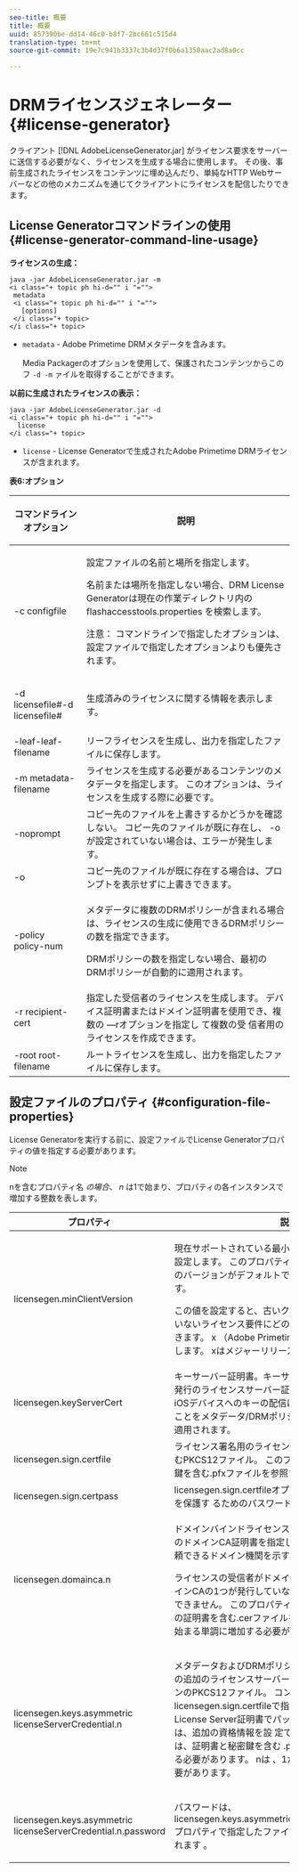 ```yaml
---
seo-title: 概要
title: 概要
uuid: 857390be-dd14-46c0-b8f7-2bc661c515d4
translation-type: tm+mt
source-git-commit: 19e7c941b3337c3b4d37f0b6a1350aac2ad8a0cc

---
```



# DRMライセンスジェネレーター {#license-generator}

クライアント [!DNL AdobeLicenseGenerator.jar] がライセンス要求をサーバーに送信する必要がなく、ライセンスを生成する場合に使用します。 その後、事前生成されたライセンスをコンテンツに埋め込んだり、単純なHTTP Webサーバーなどの他のメカニズムを通じてクライアントにライセンスを配信したりできます。

## License Generatorコマンドラインの使用 {#license-generator-command-line-usage}

**ライセンスの生成：**

```
java -jar AdobeLicenseGenerator.jar -m 
<i class="+ topic ph hi-d="" i "="">
 metadata 
 <i class="+ topic ph hi-d="" i "="">
   [options]
 </i class="+ topic>
</i class="+ topic>
```

* `metadata` - Adobe Primetime DRMメタデータを含みます。

   Media Packagerのオプションを使用して、保護されたコンテンツからこのフ `-d -m` ァイルを取得することができます。

**以前に生成されたライセンスの表示：**

```
java -jar AdobeLicenseGenerator.jar -d 
<i class="+ topic ph hi-d="" i "="">
  license
</i class="+ topic>
```

* `license` - License Generatorで生成されたAdobe Primetime DRMライセンスが含まれます。

**表6:オプション**

<table frame="all" colsep="1" rowsep="1" class="+ topic/table adobe-d/table " id="table_skr_vry_n4">  
 <thead class="- topic/thead "> 
  <tr rowsep="1" class="- topic/row "> 
   <th colname="1" class="- topic/entry entry"> <p class="- topic/p ">コマンドラインオプション </p> </th> 
   <th colname="2" class="- topic/entry entry"> <p class="- topic/p ">説明 </p> </th> 
  </tr> 
 </thead>
 <tbody class="- topic/tbody "> 
  <tr rowsep="1" class="- topic/row "> 
   <td colname="1" class="- topic/entry "><span class="+ topic/ph pr-d/codeph codeph">-c configfile</span> </td> 
   <td colname="2" class="- topic/entry "> <p class="- topic/p ">設定ファイルの名前と場所を指定します。 </p> <p class="- topic/p ">名前または場所を指定しない場合、DRM License Generatorは現在の作業ディレクトリ内の <span class="filepath"> flashaccesstools.properties</span> を検索します。 </p> <p>注意： コマンドラインで指定したオプションは、設定ファイルで指定したオプションよりも優先されます。 </p> </td> 
  </tr> 
  <tr rowsep="1" class="- topic/row "> 
   <td colname="1" class="- topic/entry "> <p class="- topic/p ">-d licensefile#-d licensefile# <i class="+ topic/ph hi-d/i "><span class="+ topic/ph pr-d/codeph codeph"></span></i> </p> </td> 
   <td colname="2" class="- topic/entry "> 生成済みのライセンスに関する情報を表示します。 </td> 
  </tr> 
  <tr rowsep="1" class="- topic/row "> 
   <td colname="1" class="- topic/entry "><span class="+ topic/ph pr-d/codeph codeph">-leaf-leaf-filename</span> </td> 
   <td colname="2" class="- topic/entry "> リーフライセンスを生成し、出力を指定したファイルに保存します。 </td> 
  </tr> 
  <tr rowsep="1" class="- topic/row "> 
   <td colname="1" class="- topic/entry "><span class="+ topic/ph pr-d/codeph codeph">-m metadata-filename</span> </td> 
   <td colname="2" class="- topic/entry "> ライセンスを生成する必要があるコンテンツのメタデータを指定します。 このオプションは、ライセンスを生成する際に必要です。 </td> 
  </tr> 
  <tr rowsep="1" class="- topic/row "> 
   <td colname="1" class="- topic/entry "><span class="codeph"> -noprompt</span> </td> 
   <td colname="2" class="- topic/entry ">コピー先のファイルを上書きするかどうかを確認しない。 コピー先のファイルが既に存在し、 <span class="codeph"> -o</span> が設定されていない場合は、エラーが発生します。 </td> 
  </tr> 
  <tr rowsep="1" class="- topic/row "> 
   <td colname="1" class="- topic/entry "><span class="codeph"> -o</span> </td> 
   <td colname="2" class="- topic/entry "> コピー先のファイルが既に存在する場合は、プロンプトを表示せずに上書きできます。 </td> 
  </tr> 
  <tr rowsep="1" class="- topic/row "> 
   <td colname="1" class="- topic/entry "><span class="+ topic/ph pr-d/codeph codeph">-policy policy-num</span> </td> 
   <td colname="2" class="- topic/entry "> <p>メタデータに複数のDRMポリシーが含まれる場合は、ライセンスの生成に使用できるDRMポリシーの数を指定できます。 </p> <p>DRMポリシーの数を指定しない場合、最初のDRMポリシーが自動的に適用されます。 </p> </td> 
  </tr> 
  <tr rowsep="1" class="- topic/row "> 
   <td colname="1" class="- topic/entry "><span class="+ topic/ph pr-d/codeph codeph">-r recipient-cert</span> </td> 
   <td colname="2" class="- topic/entry ">指定した受信者のライセンスを生成します。 デバイス証明書またはドメイン証明書を使用でき、複数の —rオプションを指定し <span class="+ topic/ph pr-d/codeph codeph"> て複数の受 </span>信者用のライセンスを作成できます。 </td> 
  </tr> 
  <tr rowsep="0" class="- topic/row "> 
   <td colname="1" class="- topic/entry "><span class="+ topic/ph pr-d/codeph codeph">-root root-filename</span> </td> 
   <td colname="2" class="- topic/entry "> ルートライセンスを生成し、出力を指定したファイルに保存します。 </td> 
  </tr> 
 </tbody> 
</table>

## 設定ファイルのプロパティ {#configuration-file-properties}

License Generatorを実行する前に、設定ファイルでLicense Generatorプロパティの値を指定する必要があります。

>[!NOTE]
>
>nを含むプロパティ名 *の場合*、 *n* は1で始まり、プロパティの各インスタンスで増加する整数を表します。

<table frame="all" colsep="1" rowsep="1" class="+ topic/table adobe-d/table " id="table_qk1_rry_n4"> 
 <thead class="- topic/thead "> 
  <tr rowsep="1" class="- topic/row "> 
   <th colname="1" class="- topic/entry entry"> プロパティ </th> 
   <th colname="2" class="- topic/entry entry"> 説明 </th> 
  </tr> 
 </thead>
 <tbody class="- topic/tbody "> 
  <tr rowsep="1" class="- topic/row "> 
   <td colname="1" class="- topic/entry "><span class="+ topic/ph pr-d/codeph codeph"> licensegen.minClientVersion</span> </td> 
   <td colname="2" class="- topic/entry "> <p>現在サポートされている最小クライアントバージョンを設定します。 このプロパティを設定しない場合、すべてのバージョンがデフォルトで自動的にサポートされます。 </p> <p>この値を設定すると、古いクライアントがサポートしていないライセンス要件にどのように対応するかを制御できます。 <span class="codeph"> x</span> （Adobe Primetime DRM x.0の場合）を指定します。 <span class="codeph"></span> xはメジャーリリース番号を表します。 </p> </td> 
  </tr> 
  <tr rowsep="1" class="- topic/row "> 
   <td colname="1" class="- topic/entry "><span class="+ topic/ph pr-d/codeph codeph"> licensegen.keyServerCert</span> </td> 
   <td colname="2" class="- topic/entry "> キーサーバー証明書。キーサーバーで使用されるアドビ発行のライセンスサーバー証明書です。 この証明書は、iOSデバイスへのキーの配信にキーサーバーが必要であることをメタデータ/DRMポリシーが示している場合にのみ適用されます。 </td> 
  </tr> 
  <tr rowsep="1" class="- topic/row "> 
   <td colname="1" class="- topic/entry "><span class="+ topic/ph pr-d/codeph codeph"> licensegen.sign.certfile</span> </td> 
   <td colname="2" class="- topic/entry "> ライセンス署名用のライセンスサーバーの資格情報を含むPKCS12ファイル。 このプロパティは、証明書と秘密鍵を含む.pfxファイルを参照する必要があります。 </td> 
  </tr> 
  <tr rowsep="1" class="- topic/row "> 
   <td colname="1" class="- topic/entry "><span class="+ topic/ph pr-d/codeph codeph"> licensegen.sign.certpass</span> </td> 
   <td colname="2" class="- topic/entry ">licensegen.sign.certfileオプションで指定したファイルを保護す <span class="+ topic/ph pr-d/codeph codeph"> るためのパスワード</span> 。 </td> 
  </tr> 
  <tr rowsep="1" class="- topic/row "> 
   <td colname="1" class="- topic/entry "><span class="+ topic/ph pr-d/codeph codeph">licensegen.domainca.n</span> </td> 
   <td colname="2" class="- topic/entry "> <p>ドメインバインドライセンスを生成する場合は、1つ以上のドメインCA証明書を指定して、ライセンス発行者が信頼できるドメイン機関を示す必要があります。 </p> <p>ライセンスの受信者がドメイン証明書で、指定したドメインCAの1つが発行していない場合、ライセンスを生成できません。 このプロパティは、PEM <span class="filepath"> またはDER</span> 形式の証明書を含む.cerファイルを指定します。 <span class="codeph">nは</span> 、1から始まる単調に増加する必要があります。 </p> </td> 
  </tr> 
  <tr rowsep="1" class="- topic/row "> 
   <td colname="1" class="- topic/entry "> 
    <lines>
     <span class="+ topic/ph pr-d/codeph codeph">licensegen.keys.asymmetric licenseServerCredential.n</span>
    </lines> </td> 
   <td colname="2" class="- topic/entry "> <p class="- topic/p ">メタデータおよびDRMポリシーのCEKを復号化するための追加のライセンスサーバー資格情報を含む、オプションのPKCS12ファイル。 コンテンツがlicensegen.sign.certfileで指定された証明書以外のLicense Server証明書でパッケージ化されている場合は、追加の資格情報を設 <span class="codeph"> 定できます</span>。 このプロパティは、証明書と秘密鍵を含む <span class="filepath"> .pfx</span> (.pfx)ファイルを参照する必要があります。 <span class="codeph">nは</span> 、1から始まる単調に増加する必要があります。 </p> </td> 
  </tr> 
  <tr rowsep="0" class="- topic/row "> 
   <td colname="1" class="- topic/entry "> 
    <lines>
     <span class="+ topic/ph pr-d/codeph codeph">licensegen.keys.asymmetric licenseServerCredential.n.password</span>
    </lines> </td> 
   <td colname="2" class="- topic/entry "> <p>パスワードは、licensegen.keys.asymmetric.licenseServerCredential.n<span class="+ topic/ph pr-d/codeph codeph"> プロパティで指定したファイルを保護するために適用されます</span> 。 </p> </td> 
  </tr> 
 </tbody> 
</table>